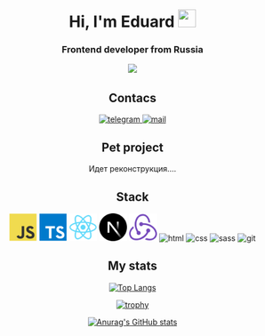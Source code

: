 <h1 align="center">Hi, I'm Eduard <img src="https://github.com/blackcater/blackcater/raw/main/images/Hi.gif" width="32" height="32"/></h1>
<h3 align="center">Frontend developer from Russia</h3>

<div align="center" >
  <img src="https://c.tenor.com/qD-f9yFZjy0AAAAd/tenor.gif"/>

</div>

<h2 align="center">Contacs</h2>
<div align="center" >
  <a href="https://t.me/Eduard_np" target="_blank">
    <img src="https://img.shields.io/badge/Telegram-2CA5E0?style=for-the-badge&logo=telegram&logoColor=white" alt="telegram"/>
  </a>
  <a href="mailto:eduadmedh@yandex.ru" target="_blank">
    <img src="https://img.shields.io/badge/Gmail-D14836?style=for-the-badge&logo=gmail&logoColor=white" alt="mail"/>
  </a>
</div>

<h2 align="center">Pet project</h2>
<div align="center">
 <!--  <a href="https://to-do-list-alpha-smoky.vercel.app/" target="_blank">
    📖Task manager
  </a>
  <a href="https://my-website-mocha-ten.vercel.app/" target="_blank">
    🌐business card website 
  </a>
  <a href="https://ovinograd.vercel.app/" target="_blank">
    🖥Landing
  </a>
  <a href="https://dogman-fe.github.io/test-form/" target="_blank">
    📝Test
  </a>
  <a href="https://site-authorization.vercel.app" target="_blank">
    🔐Site with authorization
  </a> -->
  Идет реконструкция....
</div>

<h2 align="center">Stack</h2>
<div align="center">
   <img src="https://github.com/devicons/devicon/raw/master/icons/javascript/javascript-original.svg" width="50" height="50" alt="javascript"/>
   <img src="https://github.com/devicons/devicon/raw/master/icons/typescript/typescript-original.svg" width="50" height="50" alt="typescript"/>
   <img src="https://github.com/devicons/devicon/raw/master/icons/react/react-original.svg" width="50" height="50" alt="react"/>
   <img src="https://github.com/devicons/devicon/blob/master/icons/nextjs/nextjs-original.svg" width="50" height="50" alt="nextjs"/>
   <img src="https://github.com/devicons/devicon/raw/master/icons/redux/redux-original.svg" width="50" height="50" alt="redux"/>
   <img src="https://camo.githubusercontent.com/538f8dbadc315be042cdba792cf1ba52577781d45b5b284a5d4b149eb8bddc07/68747470733a2f2f75706c6f61642e77696b696d656469612e6f72672f77696b6970656469612f636f6d6d6f6e732f7468756d622f332f33382f48544d4c355f42616467652e7376672f3230343870782d48544d4c355f42616467652e7376672e706e67" width="50" height="50" alt="html"/>
   <img src="https://camo.githubusercontent.com/93a31275130ed91543667414893e58d3b698390c768b49a8b5548ae6247a59d5/68747470733a2f2f75706c6f61642e77696b696d656469612e6f72672f77696b6970656469612f636f6d6d6f6e732f7468756d622f362f36322f435353335f6c6f676f2e7376672f38303070782d435353335f6c6f676f2e7376672e706e67" width="50" height="50" alt="css"/>
   <img src="https://camo.githubusercontent.com/e5ccb60374ca5294c2498a46aad044490c18313004ae1495f794f82565a7c1f2/68747470733a2f2f736173732d736373732e72752f6173736574732f696d672f7374796c6567756964652f7365616c2d636f6c6f722d61656630333534632e706e67" width="50" height="50" alt="sass"/>
   <img src="https://camo.githubusercontent.com/1f5c5d15135ea1e23dea65371956c24c30295b59297513287e6d68c11b2cbbc4/68747470733a2f2f63646e2e636f7572736568756e7465722e6e65742f63617465676f72792f6769742e706e67" width="50" height="50" alt="git"/>
</div>


<h2 align="center">My stats</h2>

<div align="center">
  
[![Top Langs](https://github-readme-stats.vercel.app/api/top-langs/?username=DogmaN-fe)](https://github.com/anuraghazra/github-readme-stats)

[![trophy](https://github-profile-trophy.vercel.app/?username=DogmaN-fe)](https://github.com/ryo-ma/github-profile-trophy)

[![Anurag's GitHub stats](https://github-readme-stats.vercel.app/api?username=DogmaN-fe)](https://github.com/anuraghazra/github-readme-stats)
</div>
<!---
DogmaN-fe/DogmaN-fe is a ✨ special ✨ repository because its `README.md` (this file) appears on your GitHub profile.
You can click the Preview link to take a look at your changes.
--->
